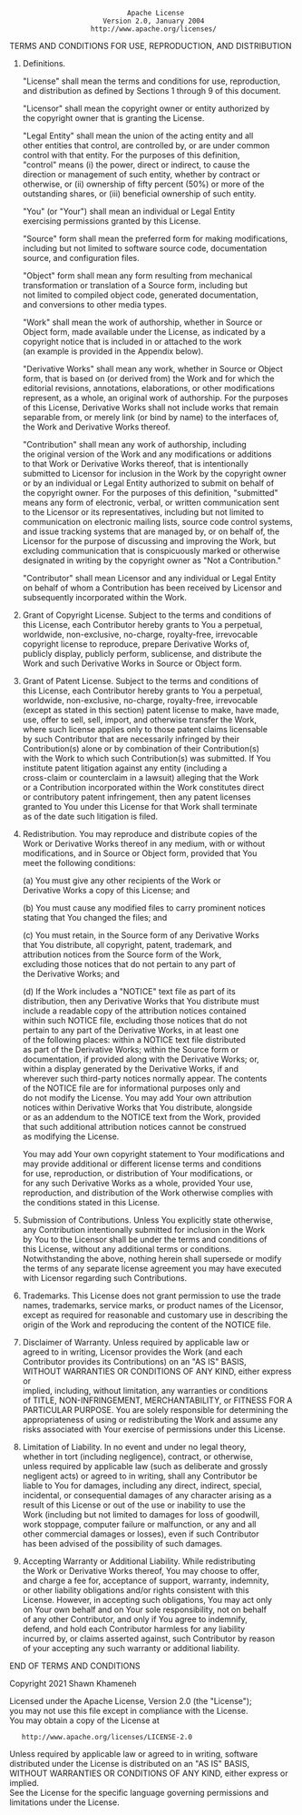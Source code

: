   
                                 Apache License  
                           Version 2.0, January 2004  
                        http://www.apache.org/licenses/  
  
   TERMS AND CONDITIONS FOR USE, REPRODUCTION, AND DISTRIBUTION  
  
   1. Definitions.  
  
      "License" shall mean the terms and conditions for use, reproduction,  
      and distribution as defined by Sections 1 through 9 of this document.  
  
      "Licensor" shall mean the copyright owner or entity authorized by  
      the copyright owner that is granting the License.  
  
      "Legal Entity" shall mean the union of the acting entity and all  
      other entities that control, are controlled by, or are under common  
      control with that entity. For the purposes of this definition,  
      "control" means (i) the power, direct or indirect, to cause the  
      direction or management of such entity, whether by contract or  
      otherwise, or (ii) ownership of fifty percent (50%) or more of the  
      outstanding shares, or (iii) beneficial ownership of such entity.  
  
      "You" (or "Your") shall mean an individual or Legal Entity  
      exercising permissions granted by this License.  
  
      "Source" form shall mean the preferred form for making modifications,  
      including but not limited to software source code, documentation  
      source, and configuration files.  
  
      "Object" form shall mean any form resulting from mechanical  
      transformation or translation of a Source form, including but  
      not limited to compiled object code, generated documentation,  
      and conversions to other media types.  
  
      "Work" shall mean the work of authorship, whether in Source or  
      Object form, made available under the License, as indicated by a  
      copyright notice that is included in or attached to the work  
      (an example is provided in the Appendix below).  
  
      "Derivative Works" shall mean any work, whether in Source or Object  
      form, that is based on (or derived from) the Work and for which the  
      editorial revisions, annotations, elaborations, or other modifications  
      represent, as a whole, an original work of authorship. For the purposes  
      of this License, Derivative Works shall not include works that remain  
      separable from, or merely link (or bind by name) to the interfaces of,  
      the Work and Derivative Works thereof.  
  
      "Contribution" shall mean any work of authorship, including  
      the original version of the Work and any modifications or additions  
      to that Work or Derivative Works thereof, that is intentionally  
      submitted to Licensor for inclusion in the Work by the copyright owner  
      or by an individual or Legal Entity authorized to submit on behalf of  
      the copyright owner. For the purposes of this definition, "submitted"  
      means any form of electronic, verbal, or written communication sent  
      to the Licensor or its representatives, including but not limited to  
      communication on electronic mailing lists, source code control systems,  
      and issue tracking systems that are managed by, or on behalf of, the  
      Licensor for the purpose of discussing and improving the Work, but  
      excluding communication that is conspicuously marked or otherwise  
      designated in writing by the copyright owner as "Not a Contribution."  
  
      "Contributor" shall mean Licensor and any individual or Legal Entity  
      on behalf of whom a Contribution has been received by Licensor and  
      subsequently incorporated within the Work.  
  
   2. Grant of Copyright License. Subject to the terms and conditions of  
      this License, each Contributor hereby grants to You a perpetual,  
      worldwide, non-exclusive, no-charge, royalty-free, irrevocable  
      copyright license to reproduce, prepare Derivative Works of,  
      publicly display, publicly perform, sublicense, and distribute the  
      Work and such Derivative Works in Source or Object form.  
  
   3. Grant of Patent License. Subject to the terms and conditions of  
      this License, each Contributor hereby grants to You a perpetual,  
      worldwide, non-exclusive, no-charge, royalty-free, irrevocable  
      (except as stated in this section) patent license to make, have made,  
      use, offer to sell, sell, import, and otherwise transfer the Work,  
      where such license applies only to those patent claims licensable  
      by such Contributor that are necessarily infringed by their  
      Contribution(s) alone or by combination of their Contribution(s)  
      with the Work to which such Contribution(s) was submitted. If You  
      institute patent litigation against any entity (including a  
      cross-claim or counterclaim in a lawsuit) alleging that the Work  
      or a Contribution incorporated within the Work constitutes direct  
      or contributory patent infringement, then any patent licenses  
      granted to You under this License for that Work shall terminate  
      as of the date such litigation is filed.  
  
   4. Redistribution. You may reproduce and distribute copies of the  
      Work or Derivative Works thereof in any medium, with or without  
      modifications, and in Source or Object form, provided that You  
      meet the following conditions:  
  
      (a) You must give any other recipients of the Work or  
          Derivative Works a copy of this License; and  
  
      (b) You must cause any modified files to carry prominent notices  
          stating that You changed the files; and  
  
      (c) You must retain, in the Source form of any Derivative Works  
          that You distribute, all copyright, patent, trademark, and  
          attribution notices from the Source form of the Work,  
          excluding those notices that do not pertain to any part of  
          the Derivative Works; and  
  
      (d) If the Work includes a "NOTICE" text file as part of its  
          distribution, then any Derivative Works that You distribute must  
          include a readable copy of the attribution notices contained  
          within such NOTICE file, excluding those notices that do not  
          pertain to any part of the Derivative Works, in at least one  
          of the following places: within a NOTICE text file distributed  
          as part of the Derivative Works; within the Source form or  
          documentation, if provided along with the Derivative Works; or,  
          within a display generated by the Derivative Works, if and  
          wherever such third-party notices normally appear. The contents  
          of the NOTICE file are for informational purposes only and  
          do not modify the License. You may add Your own attribution  
          notices within Derivative Works that You distribute, alongside  
          or as an addendum to the NOTICE text from the Work, provided  
          that such additional attribution notices cannot be construed  
          as modifying the License.  
  
      You may add Your own copyright statement to Your modifications and  
      may provide additional or different license terms and conditions  
      for use, reproduction, or distribution of Your modifications, or  
      for any such Derivative Works as a whole, provided Your use,  
      reproduction, and distribution of the Work otherwise complies with  
      the conditions stated in this License.  
  
   5. Submission of Contributions. Unless You explicitly state otherwise,  
      any Contribution intentionally submitted for inclusion in the Work  
      by You to the Licensor shall be under the terms and conditions of  
      this License, without any additional terms or conditions.  
      Notwithstanding the above, nothing herein shall supersede or modify  
      the terms of any separate license agreement you may have executed  
      with Licensor regarding such Contributions.  
  
   6. Trademarks. This License does not grant permission to use the trade  
      names, trademarks, service marks, or product names of the Licensor,  
      except as required for reasonable and customary use in describing the  
      origin of the Work and reproducing the content of the NOTICE file.  
  
   7. Disclaimer of Warranty. Unless required by applicable law or  
      agreed to in writing, Licensor provides the Work (and each  
      Contributor provides its Contributions) on an "AS IS" BASIS,  
      WITHOUT WARRANTIES OR CONDITIONS OF ANY KIND, either express or  
      implied, including, without limitation, any warranties or conditions  
      of TITLE, NON-INFRINGEMENT, MERCHANTABILITY, or FITNESS FOR A  
      PARTICULAR PURPOSE. You are solely responsible for determining the  
      appropriateness of using or redistributing the Work and assume any  
      risks associated with Your exercise of permissions under this License.  
  
   8. Limitation of Liability. In no event and under no legal theory,  
      whether in tort (including negligence), contract, or otherwise,  
      unless required by applicable law (such as deliberate and grossly  
      negligent acts) or agreed to in writing, shall any Contributor be  
      liable to You for damages, including any direct, indirect, special,  
      incidental, or consequential damages of any character arising as a  
      result of this License or out of the use or inability to use the  
      Work (including but not limited to damages for loss of goodwill,  
      work stoppage, computer failure or malfunction, or any and all  
      other commercial damages or losses), even if such Contributor  
      has been advised of the possibility of such damages.  
  
   9. Accepting Warranty or Additional Liability. While redistributing  
      the Work or Derivative Works thereof, You may choose to offer,  
      and charge a fee for, acceptance of support, warranty, indemnity,  
      or other liability obligations and/or rights consistent with this  
      License. However, in accepting such obligations, You may act only  
      on Your own behalf and on Your sole responsibility, not on behalf  
      of any other Contributor, and only if You agree to indemnify,  
      defend, and hold each Contributor harmless for any liability  
      incurred by, or claims asserted against, such Contributor by reason  
      of your accepting any such warranty or additional liability.  
  
   END OF TERMS AND CONDITIONS  
  
  
   Copyright 2021 Shawn Khameneh  
  
   Licensed under the Apache License, Version 2.0 (the "License");  
   you may not use this file except in compliance with the License.  
   You may obtain a copy of the License at  
  
       http://www.apache.org/licenses/LICENSE-2.0  
  
   Unless required by applicable law or agreed to in writing, software  
   distributed under the License is distributed on an "AS IS" BASIS,  
   WITHOUT WARRANTIES OR CONDITIONS OF ANY KIND, either express or implied.  
   See the License for the specific language governing permissions and  
   limitations under the License.  